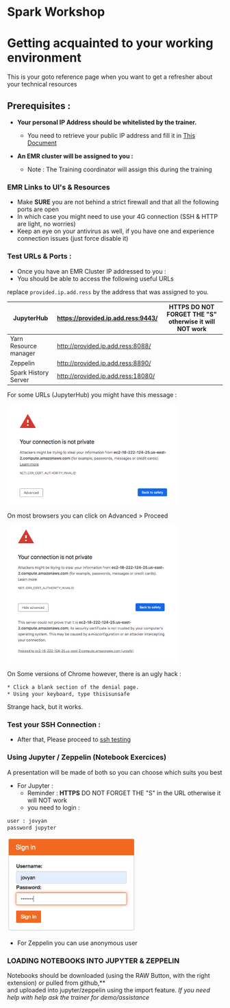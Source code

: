 # Spark Workshop
# Getting acquainted to your working environment
  This is your goto reference page when you want to get a refresher about your technical resources

## Prerequisites : 

- **Your personal IP Address should be whitelisted by the trainer.** 

    * You need to retrieve your public IP address and fill it in [This Document]()

- **An EMR cluster will be assigned to you :**

    * Note : The Training coordinator will assign this during the training

### EMR Links to UI's & Resources

- Make **SURE** you are not behind a strict firewall and that all the following ports are open<br>
- In which case you might need to use your 4G connection (SSH & HTTP are light, no worries)
- Keep an eye on your antivirus as well, if you have one and experience connection issues (just force disable it)<br>

### Test URLs & Ports : 

- Once you have an EMR Cluster IP addressed to you :
- You should be able to access the following useful URLs

replace `provided.ip.add.ress` by the address that was assigned to you.

| JupyterHub | https://provided.ip.add.ress:9443/  |  **HTTPS**  DO NOT FORGET THE "S" otherwise it will NOT work |
|---|---|---|
| Yarn Resource manager | http://provided.ip.add.ress:8088/  |     |
| Zeppelin | http://provided.ip.add.ress:8890/  |    |
| Spark History Server |  http://provided.ip.add.ress:18080/	 |   |


		
For some URLs (JupyterHub) you might have this message : 

<img src="/res/img/your-connection-is-not-private.png" width="400">

On most browsers you can click on Advanced > Proceed

<img src="/res/img/your-connection-is-not-private-proceed.png" width="400">

On Some versions of Chrome however, there is an ugly hack :

    * Click a blank section of the denial page.
    * Using your keyboard, type thisisunsafe

Strange hack, but it works. 

### Test your SSH Connection : 

- After that, Please proceed to [ssh testing](https://github.com/mehdi-lamrani/spark-training-v2.0/blob/master/session%201/part%201/shell/exercices/00-terminal.md)

### Using Jupyter / Zeppelin  (Notebook Exercices)

A presentation will be made of both so you can choose which suits you best

- For Jupyter :
    * Reminder : **HTTPS**  DO NOT FORGET THE "S" in the URL otherwise it will NOT work 
    * you need to login : 
````
user : jovyan
password jupyter
````

<img src="/res/img/jupyter-login.png" width="300">




- For Zeppelin you can use anonymous user 

### LOADING NOTEBOOKS INTO JUPYTER & ZEPPELIN
  Notebooks should be downloaded (using the RAW Button, with the right extension) or pulled from github,**  
  and uploaded into jupyter/zeppelin using the import feature. 
  *If you need help with help ask the trainer for demo/assistance*

<br>
 <br>
  <br>
   <br>
    <br>
     <br>
      <br>
       <br>
        <br>
	 <br>
	  <br>
	   <br>
	    <br>
	     <br>
	      <br>
	       <br>
	       
  
  
  
  
  
  
  
  
  
  
  
  
  
  
  


